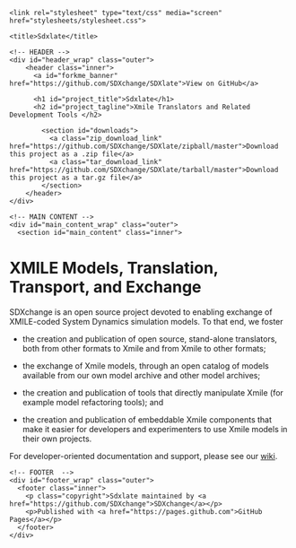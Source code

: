 ---
---
  <head>
    <meta charset='utf-8'>
    <meta http-equiv="X-UA-Compatible" content="chrome=1">
    <meta name="description" content="Sdxlate : Xmile Translators and Related Development Tools ">

    <link rel="stylesheet" type="text/css" media="screen" href="stylesheets/stylesheet.css">

    <title>Sdxlate</title>
  </head>

  <body>

    <!-- HEADER -->
    <div id="header_wrap" class="outer">
        <header class="inner">
          <a id="forkme_banner" href="https://github.com/SDXchange/SDXlate">View on GitHub</a>

          <h1 id="project_title">Sdxlate</h1>
          <h2 id="project_tagline">Xmile Translators and Related Development Tools </h2>

            <section id="downloads">
              <a class="zip_download_link" href="https://github.com/SDXchange/SDXlate/zipball/master">Download this project as a .zip file</a>
              <a class="tar_download_link" href="https://github.com/SDXchange/SDXlate/tarball/master">Download this project as a tar.gz file</a>
            </section>
        </header>
    </div>

    <!-- MAIN CONTENT -->
    <div id="main_content_wrap" class="outer">
      <section id="main_content" class="inner">

# XMILE Models, Translation, Transport, and Exchange

SDXchange is an open source project devoted to enabling exchange of XMILE-coded System Dynamics simulation models. To that end, we foster

* the creation and publication of open source, stand-alone translators, both from other formats to Xmile and from Xmile to other formats;

* the exchange of Xmile models, through an open catalog of models available from our own model archive and other model archives;

* the creation and publication of tools that directly manipulate Xmile (for example model refactoring tools); and

* the creation and publication of embeddable Xmile components that make it easier for developers and experimenters to use Xmile models in their own projects.

For developer-oriented documentation and support, please see our [wiki](wiki).
      </section>
    </div>

    <!-- FOOTER  -->
    <div id="footer_wrap" class="outer">
      <footer class="inner">
        <p class="copyright">Sdxlate maintained by <a href="https://github.com/SDXchange">SDXchange</a></p>
        <p>Published with <a href="https://pages.github.com">GitHub Pages</a></p>
      </footer>
    </div>
